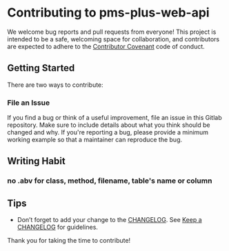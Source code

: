 # Contributing to pms-plus-web-api

We welcome bug reports and pull requests from everyone!
This project is intended to be a safe, welcoming space for collaboration, and
contributors are expected to adhere to the
[Contributor Covenant](http://contributor-covenant.org) code of conduct.


## Getting Started

There are two ways to contribute:

### File an Issue

If you find a bug or think of a useful improvement,
file an issue in this Gitlab repository. Make sure to
include details about what you think should be changed
and why. If you're reporting a bug, please provide
a minimum working example so that a maintainer can
reproduce the bug.

## Writing Habit

### no .abv for class, method, filename, table's name or column

## Tips

- Don’t forget to add your change to the [CHANGELOG](CHANGELOG.md). See
  [Keep a CHANGELOG](http://keepachangelog.com/) for guidelines.

Thank you for taking the time to contribute!